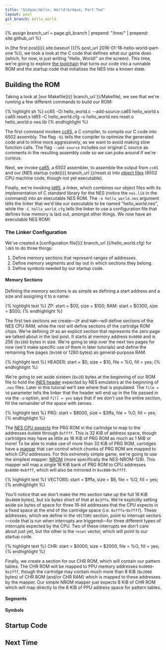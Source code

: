 ```yaml
---
title: "&ldquo;Hello, World!&rdquo; Part Two"
layout: post
git_branch: hello_world
---
```


{% assign branch_url = page.git_branch | prepend: "/tree/" | prepend: site.github_url %}

In [the first post]({{ site.baseurl }}{% post_url 2016-01-18-hello-world-part-one %}), we took a look at the C code that defines what our game does (which, for now, is just writing "Hello, World!" on the screen).
This time, we're going to explore [the toolchain](http://cc65.github.io/cc65/) that turns our code into a runnable ROM and the startup code that initializes the NES into a known state.

## Building the ROM

Taking a look at [our Makefile]({{ branch_url }}/Makefile), we see that we're running a few different commands to build our ROM:

{% highlight sh %}
cc65 -Oi hello_world.c --add-source
ca65 hello_world.s
ca65 reset.s
ld65 -C hello_world.cfg -o hello_world.nes reset.o hello_world.o nes.lib
{% endhighlight %}

The first command invokes [cc65](http://cc65.github.io/doc/cc65.html), a C compiler, to compile our C code into 6502 assembly.
The flag `-Oi` tells the compiler to optimize the generated code and to inline more aggressively, as we want to avoid making slow function calls.
The flag `--add-source` includes our original C source as comments in the resulting assembly code so we can poke around if we're curious.

Next, we invoke [ca65](http://cc65.github.io/doc/ca65.html), a 6502 assembler, to assemble the output from `cc65` and our [NES startup code]({{ branch_url }}/reset.s) into [object files](https://en.wikipedia.org/wiki/Object_file) (6502 CPU machine code, though not yet executable).

Finally, we're invoking [ld65](http://cc65.github.io/doc/ld65.html), a linker, which combines our object files with its implementation of C standard library for the NES (notice the `nes.lib` in the command) into an executable NES ROM.
The `-o hello_world.nes` argument tells the linker that we'd like our executable to be named "hello_world.nes", while the `-C hello_world.cfg` tells the linker to use a configuration file that defines how memory is laid out, amongst other things. We now have an executable NES ROM!

### The Linker Configuration

We've created a [configuration file]({{ branch_url }}/hello_world.cfg) for `ld65` to do three things:

1. Define memory sections that represent ranges of addresses.
2. Define memory segments and lay out in which sections they belong.
3. Define symbols needed by our startup code.

#### Memory Sections

Defining the memory sections is as simple as defining a start address and a size and assigning it to a name:

{% highlight text %}
ZP: start = $00, size = $100;
RAM: start = $0300, size = $500;
{% endhighlight %}

The first two sections we create&mdash;`ZP` and `RAM`&mdash;will define sections of the NES CPU RAM, while the rest will define sections of the cartridge ROM chips.
We're defining `ZP` as an explicit section that represents the zero page we talked about in the last post.
It starts at memory address `0x0000` and is 256 (`0x100`) bytes in size.
We're going to skip over the next two pages for now (we'll make specific use of them in later tutorials) and define the remaining five pages (`0x500` or 1280 bytes) as general-purpose RAM.

{% highlight text %}
HEADER: start = $0, size = $10, file = %O, fill = yes;
{% endhighlight %}

We're going to set aside sixteen (`0x10`) bytes at the beginning of our ROM file to hold the [iNES header](http://wiki.nesdev.com/w/index.php/INES) expected by NES emulators at the beginning of `.nes` files.
Later in this tutorial we'll see where that is populated.
The `file = %0` parameter tells the linker that the header will end up in the file passed in via the `-o` option, and `fill = yes` says that if we don't use the entire section, fill the remainder of the space with zeroes.

{% highlight text %}
PRG: start = $8000, size = $3ffa, file = %O, fill = yes;
{% endhighlight %}

The [NES CPU expects](http://wiki.nesdev.com/w/index.php/CPU_memory_map) the PRG ROM in the cartridge to map to the addresses `0x8000` through `0xffff`.
This is 32 KiB of address space, though cartridges may have as little as 16 KiB of PRG ROM as much as 1 MiB or more!
To be able to make use of more than 32 KiB of PRG ROM, cartidges have a [mapper](http://wiki.nesdev.com/w/index.php/Mapper) that can control which chunks of PRG ROM are mapped to which CPU addresses.
For this extremely simple game, we're going to use the simplest mapper: [NROM](http://wiki.nesdev.com/w/index.php/NROM) (more specifically the NES-NROM-128).
This mapper will map a single 16 KiB bank of PRG ROM to CPU addresses `0x8000`-`0xbfff`, which will also be mirrored in `0xc000`-`0xffff`.

{% highlight text %}
VECTORS: start = $fffa, size = $6, file = %O, fill = yes;
{% endhighlight %}

You'll notice that we don't make the `PRG` section take up the full 16 KiB (`0x4000` bytes), but  six bytes short of that at `0x3ffa`.
We're explicitly setting aside six bytes of space for three 16-bit addresses that the CPU expects in a fixed space at the end of the cartridge space (i.e. `0xfffa`-`0xffff`).
These addresses, which we define in the `VECTORS` section, point to interrupt vectors&mdash;code that is run when interrupts are triggered&mdash;for three different types of interrupts expected by the CPU.
Two of these interrupts we don't care about just yet, but the other is the `reset` vector, which will point to our startup code.

{% highlight text %}
CHR: start = $0000, size = $2000, file = %O, fill = yes;
{% endhighlight %}

Finally, we create a section for our CHR ROM, which will contain our pattern tables.
The CHR ROM will be mapped to PPU memory addresses `0x0000`-`0x1fff`, though the cartridge may contain much more than 8 KiB (`0x2000` bytes) of CHR ROM (and/or CHR RAM) which is mapped to these addresses by the mapper.
Our simple NROM mapper just expects 8 KiB of CHR ROM which will map directly to the 8 KiB of PPU address space for pattern tables.

#### Segments

#### Symbols

## Startup Code

## Next Time

